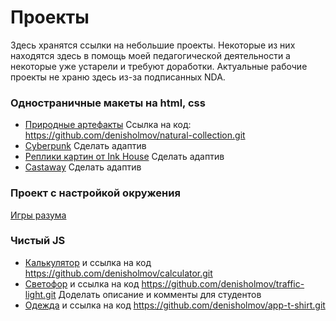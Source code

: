 # Проекты

Здесь хранятся ссылки на небольшие проекты. Некоторые из них находятся здесь в помощь моей педагогической деятельности а некоторые уже устарели и требуют доработки. Актуальные рабочие проекты не храню здесь из-за подписанных NDA. 

### Одностраничные макеты на html, css

- [Природные артефакты](https://denisholmov.github.io/natural-collection/) Ссылка на код: https://github.com/denisholmov/natural-collection.git
- [Cyberpunk](https://denisholmov.github.io/landing-cyberpunk/) Сделать адаптив
- [Реплики картин от Ink House](https://denisholmov.github.io/ink-house/) Сделать адаптив
- [Castaway](https://denisholmov.github.io/castaway/) Сделать адаптив

### Проект с настройкой окружения
[Игры разума](https://github.com/denisholmov/frontend-project-44)

### Чистый JS
+ [Калькулятор](https://denisholmov.github.io/calculator/) и ссылка на код https://github.com/denisholmov/calculator.git
+ [Светофор](https://denisholmov.github.io/traffic-light/) и ссылка на код https://github.com/denisholmov/traffic-light.git Доделать описание и комменты для студентов
+ [Одежда](https://denisholmov.github.io/app-t-shirt/) и ссылка на код https://github.com/denisholmov/app-t-shirt.git

